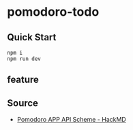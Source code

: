 # pomodoro-todo

## Quick Start

```
npm i
npm run dev
```

## feature

## Source

-   [Pomodoro APP API Scheme - HackMD](https://hackmd.io/EHZZfDqiQp-gWNedbYFZqA)
